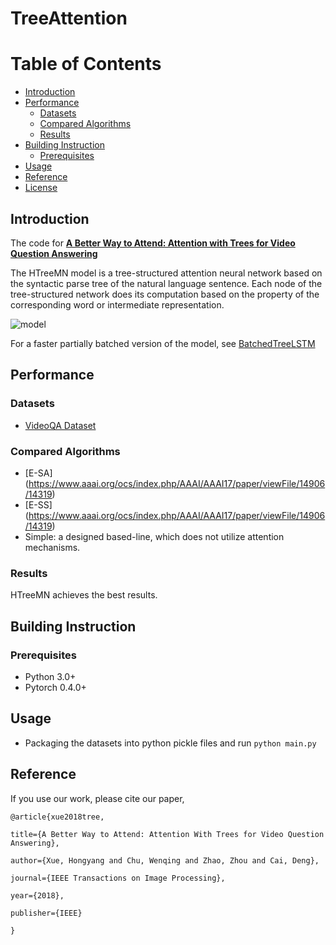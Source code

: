 # TreeAttention

Table of Contents
=================
<!--ts-->
* [Introduction](#introduction)
* [Performance](#performance)
	 * [Datasets](#datasets)
	 * [Compared Algorithms](#compared-algorithms)
	 * [Results](#results)
* [Building Instruction](#building-instruction)
	 * [Prerequisites](#prerequisites)
* [Usage](#usage)
* [Reference](#reference)
* [License](#license)
<!--te-->

## Introduction
The code for [**A Better Way to Attend: Attention with Trees for Video Question Answering**](https://ieeexplore.ieee.org/document/8419716)

The HTreeMN model is a tree-structured attention neural network based on the syntactic parse tree of the natural language sentence. Each node of the tree-structured network does its computation based on the property of the corresponding word or intermediate representation.

![model](https://github.com/xuehy/TreeAttention/blob/master/overview.png)

For a faster partially batched version of the model, see [BatchedTreeLSTM](https://github.com/xuehy/BatchedTreeLSTM)

## Performance

### Datasets

+ [VideoQA Dataset](https://github.com/xuehy/videoqa)

### Compared Algorithms


+ [E-SA] (https://www.aaai.org/ocs/index.php/AAAI/AAAI17/paper/viewFile/14906/14319)
+ [E-SS] (https://www.aaai.org/ocs/index.php/AAAI/AAAI17/paper/viewFile/14906/14319) 
+ Simple: a designed based-line, which does not utilize attention mechanisms.


### Results
HTreeMN achieves the best results.

## Building Instruction

### Prerequisites

+ Python 3.0+
+ Pytorch 0.4.0+


## Usage
+ Packaging the datasets into python pickle files and run ``` python main.py ```

## Reference
If you use our work, please cite our paper,
```
@article{xue2018tree,

title={A Better Way to Attend: Attention With Trees for Video Question Answering},

author={Xue, Hongyang and Chu, Wenqing and Zhao, Zhou and Cai, Deng},

journal={IEEE Transactions on Image Processing},

year={2018},

publisher={IEEE}

}
```



